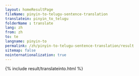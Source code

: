 ```yaml
---
layout: homeResultPage
fileName: pinyin-to-telugu-sentence-translation
translatein: pinyin_to_telugu
folderName : translate
lang: zh
from: zh
to: te
langname: pinyin-to
permalink: /zh/pinyin-to-telugu-sentence-translation/result
sitemap: false
nointernationalization: true
---
```

{% include result/translateinto.html %}

<script src="/js/result/translation.js" data-foldername="{{page.folderName}}" data-lang="{{page.lang}}"></script>
